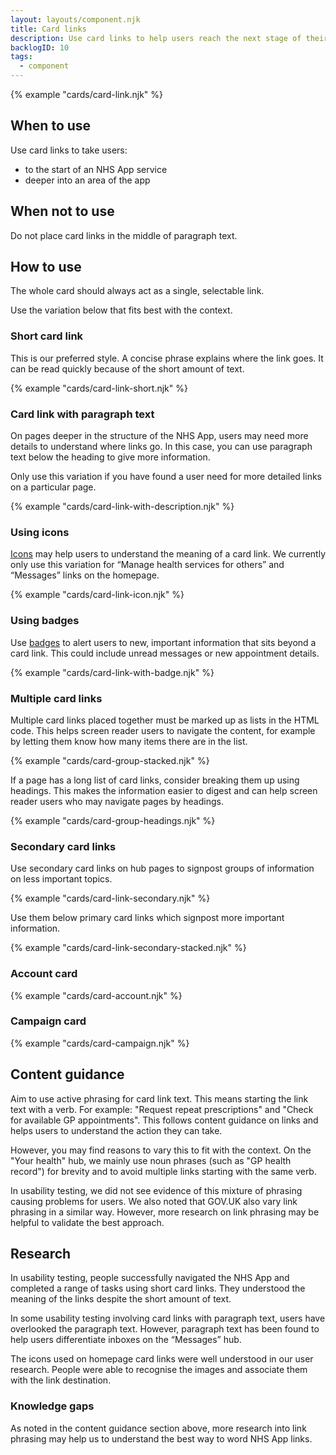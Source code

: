 ```yaml
---
layout: layouts/component.njk
title: Card links
description: Use card links to help users reach the next stage of their NHS App journey.
backlogID: 10
tags:
  - component
---
```


{% example "cards/card-link.njk" %}

## When to use

Use card links to take users:

- to the start of an NHS App service
- deeper into an area of the app

## When not to use

Do not place card links in the middle of paragraph text.

## How to use

The whole card should always act as a single, selectable link.

Use the variation below that fits best with the context.

### Short card link

This is our preferred style. A concise phrase explains where the link goes. It can be read quickly because of the short amount of text.

{% example "cards/card-link-short.njk" %}

### Card link with paragraph text

On pages deeper in the structure of the NHS App, users may need more details to understand where links go. In this case, you can use paragraph text below the heading to give more information.

Only use this variation if you have found a user need for more detailed links on a particular page.

{% example "cards/card-link-with-description.njk" %}

### Using icons

[Icons](/components/icons/) may help users to understand the meaning of a card link. We currently only use this variation for “Manage health services for others” and “Messages” links on the homepage.

{% example "cards/card-link-icon.njk" %}

### Using badges

Use [badges](/components/badge/) to alert users to new, important information that sits beyond a card link. This could include unread messages or new appointment details.

{% example "cards/card-link-with-badge.njk" %}

### Multiple card links

Multiple card links placed together must be marked up as lists in the HTML code. This helps screen reader users to navigate the content, for example by letting them know how many items there are in the list.

{% example "cards/card-group-stacked.njk" %}

If a page has a long list of card links, consider breaking them up using headings. This makes the information easier to digest and can help screen reader users who may navigate pages by headings.

{% example "cards/card-group-headings.njk" %}

### Secondary card links

Use secondary card links on hub pages to signpost groups of information on less important topics.

{% example "cards/card-link-secondary.njk" %}

Use them below primary card links which signpost more important information.

{% example "cards/card-link-secondary-stacked.njk" %}

### Account card

{% example "cards/card-account.njk" %}

### Campaign card

{% example "cards/card-campaign.njk" %}

## Content guidance

Aim to use active phrasing for card link text. This means starting the link text with a verb. For example: "Request repeat prescriptions" and "Check for available GP appointments". This follows content guidance on links and helps users to understand the action they can take.

However, you may find reasons to vary this to fit with the context. On the "Your health" hub, we mainly use noun phrases (such as "GP health record") for brevity and to avoid multiple links starting with the same verb.

In usability testing, we did not see evidence of this mixture of phrasing causing problems for users. We also noted that GOV.UK also vary link phrasing in a similar way. However, more research on link phrasing may be helpful to validate the best approach.

## Research

In usability testing, people successfully navigated the NHS App and completed a range of tasks using short card links. They understood the meaning of the links despite the short amount of text.

In some usability testing involving card links with paragraph text, users have overlooked the paragraph text. However, paragraph text has been found to help users differentiate inboxes on the “Messages” hub.

The icons used on homepage card links were well understood in our user research. People were able to recognise the images and associate them with the link destination.

### Knowledge gaps

As noted in the content guidance section above, more research into link phrasing may help us to understand the best way to word NHS App links.
